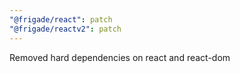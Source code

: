 ```yaml
---
"@frigade/react": patch
"@frigade/reactv2": patch
---
```


Removed hard dependencies on react and react-dom

